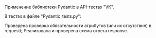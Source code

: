 Применение библиотеки Pydantic в API-тестах "VK".

В тестах в файле "Pydantic_tests.py":

Проведена проверка обязательности атрибутов (или их отсутствие) в requestt;
Реализована и проверена схема ответа response.
